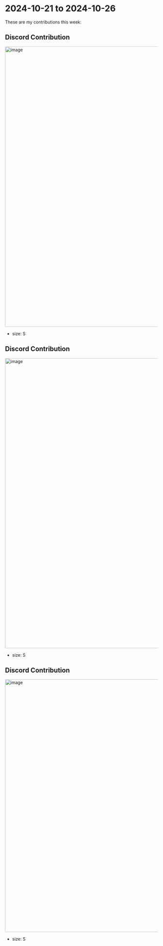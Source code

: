 # 2024-10-21 to 2024-10-26

These are my contributions this week:

## Discord Contribution

<img width="919" alt="image" src="https://github.com/user-attachments/assets/a5d14ecb-27c8-4d0d-bfce-3a5da3850a5f" />

* size: S

## Discord Contribution

<img width="951" alt="image" src="https://github.com/user-attachments/assets/81adcdcb-b736-4f7e-8a2f-b5661824a3ae" />

* size: S

## Discord Contribution

<img width="829" alt="image" src="https://github.com/user-attachments/assets/25ed18f3-632f-4145-9510-f46d2fd10758" />

* size: S
